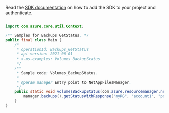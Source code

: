 Read the [SDK documentation](https://github.com/Azure/azure-sdk-for-java/blob/azure-resourcemanager-netapp_1.0.0-beta.5/sdk/netapp/azure-resourcemanager-netapp/README.md) on how to add the SDK to your project and authenticate.

```java

import com.azure.core.util.Context;

/** Samples for Backups GetStatus. */
public final class Main {
    /*
     * operationId: Backups_GetStatus
     * api-version: 2021-06-01
     * x-ms-examples: Volumes_BackupStatus
     */
    /**
     * Sample code: Volumes_BackupStatus.
     *
     * @param manager Entry point to NetAppFilesManager.
     */
    public static void volumesBackupStatus(com.azure.resourcemanager.netapp.NetAppFilesManager manager) {
        manager.backups().getStatusWithResponse("myRG", "account1", "pool1", "volume1", Context.NONE);
    }
}
```
